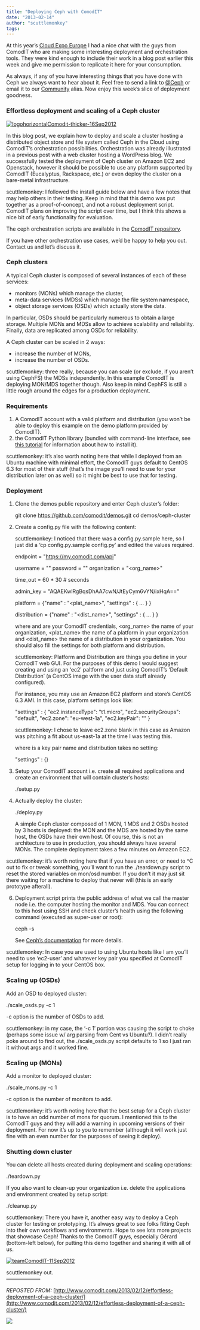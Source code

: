 ```yaml
---
title: "Deploying Ceph with ComodIT"
date: "2013-02-14"
author: "scuttlemonkey"
tags: 
---
```


At this year’s [Cloud Expo Europe](http://www.cloudexpoeurope.com/) I had a nice chat with the guys from ComodIT who are making some interesting deployment and orchestration tools. They were kind enough to include their work in a blog post earlier this week and give me permission to replicate it here for your consumption.

As always, if any of you have interesting things that you have done with Ceph we always want to hear about it. Feel free to send a link to [@Ceph](http://twitter.com/ceph) or email it to our [Community](mailto:community@inktank.com) alias. Now enjoy this week’s slice of deployment goodness.  

### Effortless deployment and scaling of a Ceph cluster

[![](images/logohorizontalComodit-thicker-16Sep2012-300x80.png "logohorizontalComodit-thicker-16Sep2012")](http://www.comodit.com/)

In this blog post, we explain how to deploy and scale a cluster hosting a distributed object store and file system called Ceph in the Cloud using ComodIT’s orchestration possibilities. Orchestration was already illustrated in a previous post with a web cluster hosting a WordPress blog. We successfully tested the deployment of Ceph cluster on Amazon EC2 and Openstack, however it should be possible to use any platform supported by ComodIT (Eucalyptus, Rackspace, etc.) or even deploy the cluster on a bare-metal infrastructure.

scuttlemonkey: I followed the install guide below and have a few notes that may help others in their testing. Keep in mind that this demo was put together as a proof-of-concept, and not a robust deployment script. ComodIT plans on improving the script over time, but I think this shows a nice bit of early functionality for evaluation.

The ceph orchestration scripts are available in the [ComodIT repository](https://github.com/comodit).

If you have other orchestration use cases, we’d be happy to help you out. Contact us and let’s discuss it.

### Ceph clusters

A typical Ceph cluster is composed of several instances of each of these services:

- monitors (MONs) which manage the cluster,
- meta-data services (MDSs) which manage the file system namespace,
- object storage services (OSDs) which actually store the data.

In particular, OSDs should be particularly numerous to obtain a large storage. Multiple MONs and MDSs allow to achieve scalability and reliability. Finally, data are replicated among OSDs for reliability.

A Ceph cluster can be scaled in 2 ways:

- increase the number of MONs,
- increase the number of OSDs.

scuttlemonkey: three really, because you can scale (or exclude, if you aren’t using CephFS) the MDSs independently. In this example ComodIT is deploying MON/MDS together though. Also keep in mind CephFS is still a little rough around the edges for a production deployment.

### Requirements

1. A ComodIT account with a valid platform and distribution (you won’t be able to deploy this example on the demo platform provided by ComodIT).
2. the ComodIT Python library (bundled with command-line interface, see [this tutorial](http://www.comodit.com/resources/tutorials/cli.html) for information about how to install it).

scuttlemonkey: it’s also worth noting here that while I deployed from an Ubuntu machine with minimal effort, the ComodIT guys default to CentOS 6.3 for most of their stuff (that’s the image you’ll need to use for your distribution later on as well) so it might be best to use that for testing.

### Deployment

1. Clone the demos public repository and enter Ceph cluster’s folder:
    
     git clone https://github.com/comodit/demos.git
     cd demos/ceph-cluster
    
2. Create a config.py file with the following content:
    
    scuttlemonkey: I noticed that there was a config.py.sample here, so I just did a ‘cp config.py.sample config.py’ and edited the values required.
    
     endpoint = "https://my.comodit.com/api"
    
     username = "<user>"
     password = "<password>"
     organization = "<org\_name>"
    
     time\_out = 60 \* 30  # seconds
    
     admin\_key = "AQAEKwlRgBqsDhAA7cwN/JtEyCym6vYN/ixHqA=="
    
     platform = {"name" : "<plat\_name>",
                 "settings" : { ... }
                }
    
     distribution = {"name" : "<dist\_name>",
                     "settings" : { ... }
                    }
    
    where <user> and <password> are your ComodIT credentials, <org\_name> the name of your organization, <plat\_name> the name of a platform in your organization and <dist\_name> the name of a distribution in your organization. You should also fill the settings for both platform and distribution.
    
    scuttlemonkey: Platform and Distribution are things you define in your ComodIT web GUI. For the purposes of this demo I would suggest creating and using an ‘ec2′ paltform and just using ComodIT’s ‘Default Distribution’ (a CentOS image with the user data stuff already configured).
    
    For instance, you may use an Amazon EC2 platform and store’s CentOS 6.3 AMI. In this case, platform settings look like:
    
     "settings" : {
                  "ec2.instanceType": "t1.micro",
                  "ec2.securityGroups": "default",
                  "ec2.zone": "eu-west-1a",
                  "ec2.keyPair": "<key name>"
                  }
    
    scuttlemonkey: I chose to leave ec2.zone blank in this case as Amazon was pitching a fit about us-east-1a at the time I was testing this.
    
    where <key name> is a key pair name and distribution takes no setting:
    
     "settings" : {}
    
3. Setup your ComodIT account i.e. create all required applications and create an environment that will contain cluster’s hosts:
    
    ./setup.py
    
4. Actually deploy the cluster:
    
    ./deploy.py
    
    A simple Ceph cluster composed of 1 MON, 1 MDS and 2 OSDs hosted by 3 hosts is deployed: the MON and the MDS are hosted by the same host, the OSDs have their own host. Of course, this is not an architecture to use in production, you should always have several MONs. The complete deployment takes a few minutes on Amazon EC2.
    

scuttlemonkey: it’s worth noting here that if you have an error, or need to ^C out to fix or tweak something, you’ll want to run the ./teardown.py script to reset the stored variables on mon/osd number. If you don’t it may just sit there waiting for a machine to deploy that never will (this is an early prototype afterall).

6. Deployment script prints the public address of what we call the master node i.e. the computer hosting the monitor and MDS. You can connect to this host using SSH and check cluster’s health using the following command (executed as super-user or root):
    
    ceph -s
    
    See [Ceph’s documentation](http://ceph.com/docs/master/rados/operations/monitoring/#checking-a-cluster-s-status) for more details.
    

scuttlemonkey: In case you are used to using Ubuntu hosts like I am you’ll need to use ‘ec2-user’ and whatever key pair you specified at ComodIT setup for logging in to your CentOS box.

### Scaling up (OSDs)

Add an OSD to deployed cluster:

./scale\_osds.py -c 1

\-c option is the number of OSDs to add.

scuttlemonkey: in my case, the ‘-c 1′ portion was causing the script to choke (perhaps some issue w/ arg parsing from Cent vs Ubuntu?). I didn’t really poke around to find out, the ./scale\_osds.py script defaults to 1 so I just ran it without args and it worked fine.

### Scaling up (MONs)

Add a monitor to deployed cluster:

./scale\_mons.py -c 1

\-c option is the number of monitors to add.

scuttlemonkey: it’s worth noting here that the best setup for a Ceph cluster is to have an odd number of mons for quorum. I mentioned this to the ComodIT guys and they will add a warning in upcoming versions of their deployment. For now it’s up to you to remember (although it will work just fine with an even number for the purposes of seeing it deploy).

### Shutting down cluster

You can delete all hosts created during deployment and scaling operations:

./teardown.py

If you also want to clean-up your organization i.e. delete the applications and environment created by setup script:

./cleanup.py

scuttlemonkey: There you have it, another easy way to deploy a Ceph cluster for testing or prototyping. It’s always great to see folks fitting Ceph into their own workflows and environments. Hope to see lots more projects that showcase Ceph! Thanks to the ComodIT guys, especially Gérard (bottom-left below), for putting this demo together and sharing it with all of us.

[![](images/teamComodIT-11Sep2012-292x220.png "teamComodIT-11Sep2012")](http://ceph.com/wp-content/uploads/2013/02/teamComodIT-11Sep2012.png)

scuttlemonkey out.  
——————–

_REPOSTED FROM:_ [http://www.comodit.com/2013/02/12/effortless-deployment-of-a-ceph-cluster/](http://www.comodit.com/2013/02/12/effortless-deployment-of-a-ceph-cluster/)

![](http://track.hubspot.com/__ptq.gif?a=268973&k=14&bu=http://ceph.com&r=http://ceph.com/community/deploying-ceph-with-comodit/&bvt=rss&p=wordpress)
